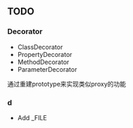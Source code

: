 TODO
----

### Decorator

 * ClassDecorator
 * PropertyDecorator
 * MethodDecorator
 * ParameterDecorator
 
通过重建prototype来实现类似proxy的功能

### d

 - Add _FILE
